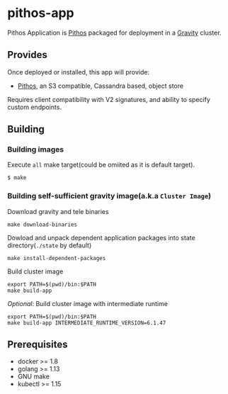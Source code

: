 # pithos-app

Pithos Application is [Pithos](https://github.com/exoscale/pithos) packaged for deployment
in a [Gravity](https://github.com/gravitational/gravity) cluster.

## Provides

Once deployed or installed, this app will provide:

 * [Pithos](https://github.com/exoscale/pithos), an S3 compatible, Cassandra based, object store

Requires client compatibility with V2 signatures, and ability to specify custom endpoints.

## Building

### Building images
Execute `all` make target(could be omiited as it is default target).
```sh
$ make
```

### Building self-sufficient gravity image(a.k.a `Cluster Image`)
Download gravity and tele binaries
```
make download-binaries
```

Dowload and unpack dependent application packages into state directory(`./state` by default)
```
make install-dependent-packages
```

Build cluster image
```
export PATH=$(pwd)/bin:$PATH
make build-app
```

*Optional*: Build cluster image with intermediate runtime
```
export PATH=$(pwd)/bin:$PATH
make build-app INTERMEDIATE_RUNTIME_VERSION=6.1.47
```

## Prerequisites

* docker >=  1.8
* golang >= 1.13
* GNU make
* kubectl >= 1.15
